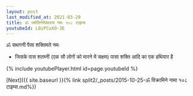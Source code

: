 ```yaml
---
layout: post
last_modified_at: 2021-03-29
title: ॐ ज्योतिर्गणेश्वराय नमः १०८ टाइम्स
youtubeId: L8iPCuXO-3E
---
```

 
 
 ॐ सथगनी पैसा शक्तिमते नमः  
 
 -  जिसके पास शतघ्नी (एक सौ लोगों को मारने में सक्षम) पासा शक्ति आदि का एक हथियार है 
 
  
 
  
 
 
 
 
 
 


{% include youtubePlayer.html id=page.youtubeId %}
 
[Next]({{ site.baseurl }}{% link  split2/_posts/2015-10-25-ॐ विक्रामिने नामा १०८ टाइम्स.md%})
 
